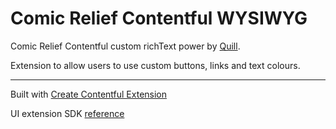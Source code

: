 # Comic Relief Contentful WYSIWYG

Comic Relief Contentful custom richText power by [Quill](https://quilljs.com/).

Extension to allow users to use custom buttons, links and text colours.

---

Built with [Create Contentful Extension](https://github.com/contentful/create-contentful-extension)

UI extension SDK [reference](https://www.contentful.com/developers/docs/extensibility/ui-extensions/sdk-reference/)
